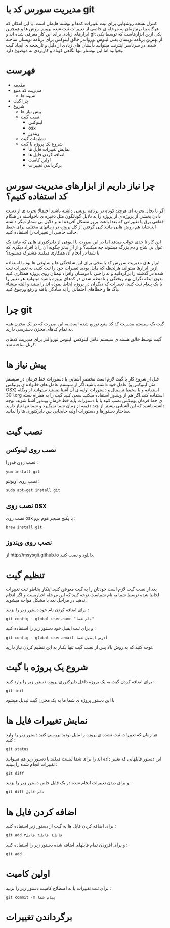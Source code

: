مدیریت سورس کد با git
====

کنترل نسخه روشهایی برای ثبت تغییرات کدها و نوشته هایمان است، با این امکان که هرگاه بنا برنیازمان به مرحله ی خاصی از تغییرات ثبت شده برویم.
روش ها و همچنین ابزارهای زیادی برای این کار معرفی شده اند و git  یکی ازین ابزارهاست که توسط یکی از بهترین برنامه نویسان یعنی لینوس توروالدز خالق لینوکس برای برنامه نویسان ساخته شده.
در سرتاسر اینترنت میتوانید داستان های زیادی از دلیل و تاریخچه ی ایجاد گیت بخوانید اما این نوشتار تنها نگاهی کوتاه و کاربردی به موضوع دارد.

فهرست
====
* مقدمه
* مدیریت کد منبع
  * شیوه ها
* چرا گیت
* شروع
  * پیش نیاز ها
  * نصب گیت
    * لینوکس
    * osx
    * ویندوز
  * تنظیمات گیت
  * شروع یک پروژه با گیت
    * نمایش تغییرات فایل ها
    * اضافه کردن فایل ها
    * اولین کامیت
    * برگرداندن تغییرات


چرا نیاز داریم از ابزارهای مدیریت سورس کد استفاده کنیم؟
====
اگر تا بحال تجربه ای هرچند کوتاه در برنامه نویسی داشته باشید احتمالا تجربه ی از دست دادن بخشی از پروژه ی از پروژه را به دلایل گونانگون مثل ذخیره ی ناخواسته در هنگام قطعی برق یا تغییراتی که بعدا باعث بروز مشکل آفریده اند و دلایل بی شمار دیگر داشته اید.شاید هم روش هایی مانند کپی گرفتن از کل پروژه در زمانهای مختلف برای حفظ حالت خاصی از تغییرات را استفاده کنید.

این کار تا حدی جواب میدهد اما در این صورت با انبوهی از دایرکتوری هایی که مانند یک غول بی شاخ و دم بزرگ میشوند چه میکنید؟ و از آن بدتر چگونه آن را با افراد دیگری که با شما در انجام آن همکاری میکنند مشترک میشوید؟

ابزار های مدیریت سورس کد پاسخی برای این شلختگی ها و شلوغی ها بود.با استفاده ازین ابزارها میتوانید هرلحظه که مایل بودید تغییرات خود را ثبت کنید، به تغییرات ثبت شده در گذشته را برگردانید و به راحتی با دوستان وافراد تیمتان روی پروژه همکاری کنید بدون اینکه نگران بهم ریختگی و نامنظم شدن در کدهای پروژه باشید.میتوانید هر تغییر را با یک پیغام ثبت کنید، تغییرات که دیگران در پروژه لحاظ نموده اند را ببینید و البته منشاء باگ ها و خطاهای احتمالی را به سادگی یافته و رفع ورجوع کنید.


چرا git
====
گیت یک سیستم مدیریت کد کد منبع توزیع شده است.به این صورت که در یک مخزن همه به تمام کدهای مخزن دسترسی دارند.

گیت توسط خالق هسته ی سیستم عامل لینوکس، لینوس توروالدز برای مدیریت کدهای کرنل ساخته شد.


پیش نیاز ها
====
قبل از شروع کار با گیت لازم است مختصر آشنایی با دستورات خط فرمان در سیستم عامل خود داشته باشید.اگر از سیستم عامل های خانواده ی یونیکس (مثل لینوکس و OSX) استفاده و با محیط ترمینال و دستورات اولیه ی آن آشنا نیستید میتوانید از وبگاه 30li.org  استفاده کنید.اگر هم از ویندوز استفاده میکنید سعی کنید گیت را به همراه بسته ی خط فرمان یونیکس نصب کنید یا با دستورات پایه خط فرمان ویندوز آشنا شوید. توجه داشته باشید که این آشنایی بیشتر از چند دقیقه از زمان شما نمیگیرد و شما تنها نیاز دارید ساختار دستورها و دستورات اولیه جابجایی بین دایرکتوری ها را بدانید.


نصب گیت
====

نصب روی لینوکس
----
نصب روی فدورا :
```
yum install git
```

نصب روی اوبونتو :
```
sudo apt-get install git
```


نصب روی osx
----

نصب روی osx با پکیج منیجر هوم برو :
```
brew install git
```

نصب روی ویندوز
----
از http://msysgit.github.io دانلود و نصب کنید.


تنظیم گیت
====
بعد از نصب گیت لازم است خودتان را به گیت معرفی کنید.اینکار بخاطر ثبت تغییرات لحاظ شده توسط شما به نام شماست.توجه کنید که این مرحله اجباریست و اگر انجام ندهید در مراحل بعد با مشکل مواجه میشوید.

برای اضافه کردن نام خود دستور زیر را بزنید :
```
git config --global user.name "نام شما"
```

و برای ثبت ایمیل خود دستور زیر را استفاده کنید :
```
git config --global user.email آدرس ایمیل شما
```

توجه کنید که به روش بالا پس از نصب گیت تنها یکبار به این تنظیم کردن نیاز دارید.


شروع یک پروژه با گیت
====
برای اضافه کردن گیت به یک پروژه داخل دایرکتوری پروژه دستور زیر را وارد کنید :
```
git init
```

با این دستور پروژه ی شما ما به یک مخزن گیت تبدیل میشود

نمایش تغییرات فایل ها
====
هر زمان که تغییرات ثبت نشده ی پروژه را مایل بودید بررسی کنید دستور زیر را وارد کنید :

```
git status
```

این دستور فایلهایی که تغییر داده اید را برای شما لیست میکند.با دستور زیر هم میتوانید تغییرات انجام شده را ببینید :

```
git diff
```


و برای دیدن تغییرات انجام شده در یک فایل خاص دستور زیر را بزنید :

```
git diff نام فایل
```



اضافه کردن فایل ها
====

برای اضافه کردن فایل ها به گیت از دستور زیر استفاده کنید :
```
git add فایل۱ فایل۲ فایل۳
```

و برای افزودن تمام فایلهای اضافه شده دستور زیر را استفاده کنید :
```
git add .
```



اولین کامیت
====

برای ثبت تغییرات یا به اصطلاح کامیت دستور زیر را بزنید :
```
git commit -m پیام شما
```

برگرداندن تغییرات
====
